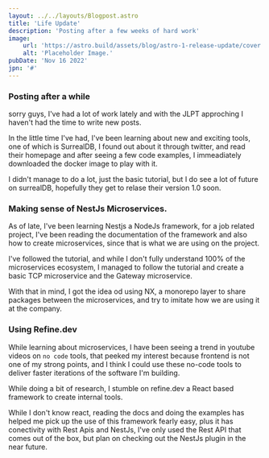 ```yaml
---
layout: ../../layouts/Blogpost.astro
title: 'Life Update'
description: 'Posting after a few weeks of hard work'
image:
    url: 'https://astro.build/assets/blog/astro-1-release-update/cover.jpeg' 
    alt: 'Placeholder Image.'
pubDate: 'Nov 16 2022'
jpn: '#'
---
```


### Posting after a while

sorry guys, I've had a lot of work lately and with the JLPT approching I haven't had the time to write new posts.

In the little time I've had, I've been learning about new and exciting tools, one of which is SurrealDB, I found out about it through twitter, and read their homepage and after seeing a few code examples, I immeadiately downloaded the docker image to play with it.

I didn't manage to do a lot, just the basic tutorial, but I do see a lot of future on surrealDB, hopefully they get to relase their version 1.0 soon.

### Making sense of NestJs Microservices.

As of late, I've been learning Nestjs a NodeJs framework, for a job related project, I've been reading the documentation of the framework and also how to create microservices, since that is what we are using on the project.

I've followed the tutorial, and while I don't fully understand 100% of the microservices ecosystem, I managed to follow the tutorial and create a basic TCP microservice and the Gateway microservice.

With that in mind, I got the idea od using NX, a monorepo layer to share packages between the microservices, and try to imitate how we are using it at the company.

### Using Refine.dev

While learning about microservices, I have been seeing a trend in youtube videos on `no code` tools, that peeked my interest because frontend is not one of my strong points, and I think I could use these no-code tools to deliver faster iterations of the software I'm building.

While doing a bit of research, I stumble on refine.dev a React based framework to create internal tools.

While I don't know react, reading the docs and doing the examples has helped me pick up the use of this framework fearly easy, plus it has conectivity with Rest Apis and NestJs, I've only used the Rest API that comes out of the box, but plan on checking out the NestJs plugin in the near future.
